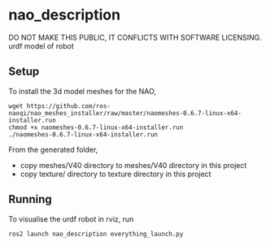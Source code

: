 # nao_description
DO NOT MAKE THIS PUBLIC, IT CONFLICTS WITH SOFTWARE LICENSING. urdf model of robot

## Setup

To install the 3d model meshes for the NAO,

    wget https://github.com/ros-naoqi/nao_meshes_installer/raw/master/naomeshes-0.6.7-linux-x64-installer.run
    chmod +x naomeshes-0.6.7-linux-x64-installer.run
    ./naomeshes-0.6.7-linux-x64-installer.run

From the generated folder, 
* copy meshes/V40 directory to meshes/V40 directory in this project
* copy texture/ directory to texture directory in this project

## Running

To visualise the urdf robot in rviz, run

`ros2 launch nao_description everything_launch.py`
